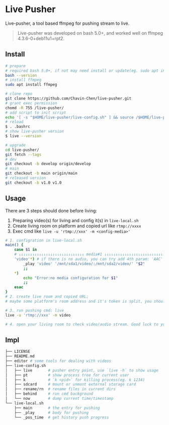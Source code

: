 # Live Pusher

Live-pusher, a tool based ffmpeg for pushing stream to live.

> Live-pusher was developed on bash 5.0+, and worked well on ffmpeg 4.3.6-0+deb11u1+rpt2.

## Install

```bash
# prepare
# required bash 5.0+, if not may need install or update(eg. sudo apt install bash)
bash --version
# install ffmpeg
sudo apt install ffmpeg

# clone repo
git clone https://github.com/Chavin-Chen/live-pusher.git 
# grant exec permission
chomd -R 755 /live-pusher/
# add script to init script
echo '[ -s "$HOME/live-pusher/live-config.sh" ] && source /$HOME/live-pusher/live-config.sh' >~/.bashrc
# reload
$ . .bashrc
# show live-pusher version
$ live --version

# upgrade
cd live-pusher/
git fetch --tags
# dev
git checkout -b develop origin/develop
# main
git checkout -b main origin/main
# released version
git checkout -b v1.0 v1.0
```

## Usage

There are 3 steps should done before living:

1. Preparing video(s) for living and config it(s) in `live-local.sh`
2. Create living room on platform and copied url like `rtmp://xxxx`
3. Exec cmd like `live -u 'rtmp://xxx' -m <config-media>'`


```bash
# 1. configration in live-local.sh
main() {
    case $1 in
    # ↓↓↓↓↓↓↓↓↓↓↓↓↓↓↓↓↓↓↓↓↓↓↓↓↓↓↓↓↓ media#1 ↓↓↓↓↓↓↓↓↓↓↓↓↓↓↓↓↓↓↓↓↓↓↓↓↓↓↓↓↓
    'video'*) # if there is no audio, you can try add 4th param: 'AAC'
        _play 'video' '/mnt/sda1/video/:/mnt/sda2/video/' "$2"    
        ;;
    *)
        echo "Error:no media configuration for $1"
        ;;
    esac
}
# 2. create live room and copied URL; 
# maybe some platform's room address and it's token is split, you should make sure the url contains access token(if the platform needs)

# 3. run pushing cmd: live
live -u 'rtmp://xxx' -m video

# 4. open your living room to check video/audio stream. Good luck to you
```


## Impl

```bash
├── LICENSE
├── README.md
├── editor # some tools for dealing with videos
├── live-config.sh 
│   ├── live       # pusher entry point, use `live -h` to show usage
│   ├── pt         # show process tree for current user
│   ├── k          # `k <pid>` for killing process(eg. k 1234)
│   ├── sdcard     # mount or unmont external storage card
│   ├── rename/rn  # rename files in current dirs
│   ├── behind     # run cmd background
│   └── now        # dump current time/timestamp
└── live-local.sh
    ├── main       # the entry for pushing
    ├── _play      # body for pushing 
    └── _pos_time  # get history push progress
```
